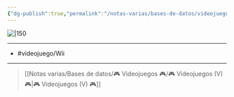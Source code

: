 ```yaml
---
{"dg-publish":true,"permalink":"/notas-varias/bases-de-datos/videojuegos/v-mario-y-sonic-en-los-juegos-olimpicos-london-2012/"}
---
```



![|150](https://images.igdb.com/igdb/image/upload/t_cover_big/co22wi.jpg)

---

- #videojuego/Wii

---

> [[Notas varias/Bases de datos/🎮 Videojuegos 🎮/🎮 Videojuegos (V) 🎮\|🎮 Videojuegos (V) 🎮]]